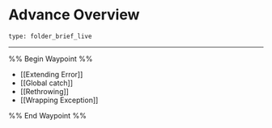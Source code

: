 # Advance Overview
 
```ccard
type: folder_brief_live
```
 
---

%% Begin Waypoint %%
- [[Extending Error]]
- [[Global catch]]
- [[Rethrowing]]
- [[Wrapping Exception]]

%% End Waypoint %%